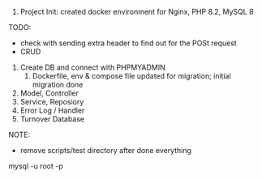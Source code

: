 1. Project Init: created docker environment for Nginx, PHP 8.2, MySQL 8


TODO:
- check with sending extra header to find out for the POSt request
- CRUD

1. Create DB and connect with PHPMYADMIN
   1. Dockerfile, env & compose file updated for migration; initial migration done
2. Model, Controller
3. Service, Reposiory
4. Error Log / Handler
5. Turnover Database


NOTE:
- remove scripts/test directory after done everything


mysql -u root -p
